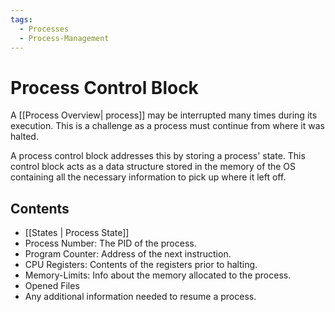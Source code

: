 ```yaml
---
tags:
  - Processes
  - Process-Management
---
```

# Process Control Block
A [[Process Overview| process]] may be interrupted many times during its execution. This is a challenge as a process must continue from where it was halted. 

A process control block addresses this by storing a process' state. This control block acts as a data structure stored in the memory of the OS containing all the necessary information to pick up where it left off.

## Contents
- [[States | Process State]]
- Process Number: The PID of the process.
- Program Counter: Address of the next instruction.
- CPU Registers: Contents of the registers prior to halting.
- Memory-Limits: Info about the memory allocated to the process.
- Opened Files
- Any additional information needed to resume a process. 